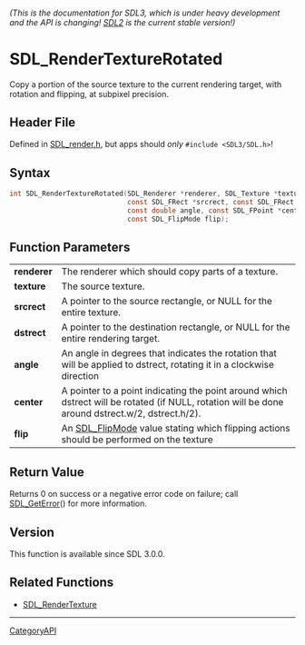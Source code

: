 ###### (This is the documentation for SDL3, which is under heavy development and the API is changing! [SDL2](https://wiki.libsdl.org/SDL2/) is the current stable version!)
# SDL_RenderTextureRotated

Copy a portion of the source texture to the current rendering target, with rotation and flipping, at subpixel precision.

## Header File

Defined in [SDL_render.h](https://github.com/libsdl-org/SDL/blob/main/include/SDL3/SDL_render.h), but apps should _only_ `#include <SDL3/SDL.h>`!

## Syntax

```c
int SDL_RenderTextureRotated(SDL_Renderer *renderer, SDL_Texture *texture,
                             const SDL_FRect *srcrect, const SDL_FRect *dstrect,
                             const double angle, const SDL_FPoint *center,
                             const SDL_FlipMode flip);

```

## Function Parameters

|                  |                                                                                                                                                  |
| ---------------- | ------------------------------------------------------------------------------------------------------------------------------------------------ |
| **renderer**     | The renderer which should copy parts of a texture.                                                                                               |
| **texture**      | The source texture.                                                                                                                              |
| **srcrect**      | A pointer to the source rectangle, or NULL for the entire texture.                                                                               |
| **dstrect**      | A pointer to the destination rectangle, or NULL for the entire rendering target.                                                                 |
| **angle**        | An angle in degrees that indicates the rotation that will be applied to dstrect, rotating it in a clockwise direction                            |
| **center**       | A pointer to a point indicating the point around which dstrect will be rotated (if NULL, rotation will be done around dstrect.w/2, dstrect.h/2). |
| **flip**         | An [SDL_FlipMode](SDL_FlipMode) value stating which flipping actions should be performed on the texture                                          |

## Return Value

Returns 0 on success or a negative error code on failure; call
[SDL_GetError](SDL_GetError)() for more information.

## Version

This function is available since SDL 3.0.0.

## Related Functions

* [SDL_RenderTexture](SDL_RenderTexture)

----
[CategoryAPI](CategoryAPI)

